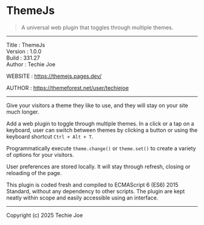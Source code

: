 # ThemeJs
> A universal web plugin that toggles through multiple themes.
------------------------------------------------------------------

Title    : ThemeJs  
Version  : 1.0.0  
Build    : 331.27  
Author   : Techie Joe  

WEBSITE  : https://themejs.pages.dev/  

AUTHOR   : https://themeforest.net/user/techiejoe  

------------------------------------------------------------------

Give your visitors a theme they like to use, and they will stay on
your site much longer.

Add a web plugin to toggle through multiple themes.  In a click or
a tap on a keyboard,  user can switch between themes by clicking a
button or using the keyboard shortcut `Ctrl + Alt + T`.

Programmatically execute `theme.change()` or `theme.set()`
to create a variety of options for your visitors.

User preferences are stored locally. It will stay through refresh,
closing or reloading of the page.

This plugin is coded fresh and compiled to ECMAScript 6 (ES6) 2015
Standard,  without any dependency to other scripts. The plugin are
kept neatly within scope and easily accessible using an interface.

------------------------------------------------------------------

Copyright (c) 2025 Techie Joe
